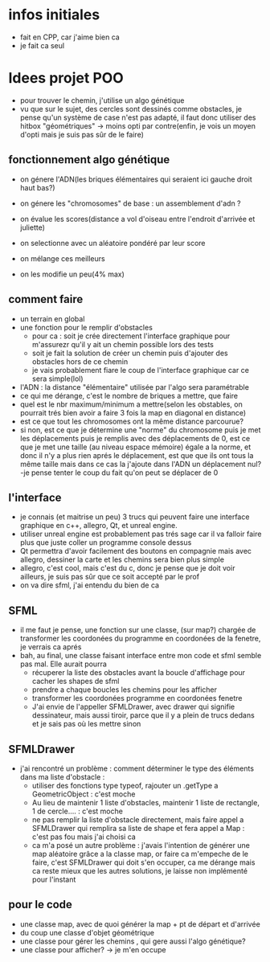 # infos initiales
- fait en CPP, car j'aime bien ca
- je fait ca seul


# Idees projet POO
- pour trouver le chemin, j'utilise un algo génétique
- vu que sur le sujet, des cercles sont dessinés comme obstacles, je pense qu'un système de case n'est pas adapté, il faut donc utiliser des hitbox "géométriques" -> moins opti par contre(enfin, je vois un moyen d'opti mais je suis pas sûr de le faire)

## fonctionnement algo génétique
- on génere l'ADN(les briques élémentaires qui seraient ici gauche droit haut bas?)
- on génere les "chromosomes" de base : un assemblement d'adn ?



- on évalue les scores(distance a vol d'oiseau entre l'endroit d'arrivée et juliette)
- on selectionne avec un aléatoire pondéré par leur score
- on mélange ces meilleurs
- on les modifie un peu(4% max)

## comment faire
 - un terrain en global
 - une fonction pour le remplir d'obstacles
    - pour ca : soit je crée directement l'interface graphique pour m'assurezr qu'il y ait un chemin possible lors des tests
    - soit je fait la solution de créer un chemin puis d'ajouter des obstacles hors de ce chemin
    - je vais probablement fiare le coup de l'interface graphique car ce sera simple(lol)
 - l'ADN : la distance "élémentaire" utilisée par l'algo sera paramétrable
 - ce qui me dérange, c'est le nombre de briques a mettre, que faire
  - quel est le nbr maximum/minimum a mettre(selon les obstables, on pourrait trés bien avoir a faire 3 fois la map en diagonal en distance)
  - est ce que tout les chromosomes ont la même distance parcourue?
  - si non, est ce que je détermine une "norme" du chromosome puis je met les déplacements puis je remplis avec des déplacements de 0, est ce que je met une taille (au niveau espace mémoire) égale a la norme, et donc il n'y a plus rien aprés le déplacement, est que que ils ont tous la même taille mais dans ce cas la j'ajoute dans l'ADN un déplacement nul?
  -je pense tenter le coup du fait qu'on peut se déplacer de 0

## l'interface 
- je connais (et maitrise un peu) 3 trucs qui peuvent faire une interface graphique en c++, allegro, Qt, et unreal engine.
- utiliser unreal engine est probablement pas trés sage car il va falloir faire plus que juste coller un programme console dessus
- Qt permettra d'avoir facilement des boutons en compagnie mais avec allegro, dessiner la carte et les chemins sera bien plus simple
- allegro, c'est cool, mais c'est du c, donc je pense que je doit voir ailleurs, je suis pas sûr que ce soit accepté par le prof
- on va dire sfml, j'ai entendu du bien de ca

## SFML
   - il me faut je pense, une fonction sur une classe, (sur map?) chargée de transformer les coordonées du programme en coordonées de la fenetre, je verrais ca aprés
   - bah, au final, une classe faisant interface entre mon code et sfml semble pas mal. Elle aurait pourra
      - récuperer la liste des obstacles avant la boucle d'affichage pour cacher les shapes de sfml
      - prendre a chaque boucles les chemins pour les afficher
      - transformer les coordonées programme en coordonées fenetre
      - J'ai envie de l'appeller SFMLDrawer, avec drawer qui signifie dessinateur, mais aussi tiroir, parce que il y a plein de trucs dedans et je sais pas où les mettre sinon

## SFMLDrawer 
   - j'ai rencontré un problème : comment déterminer le type des éléments dans ma liste d'obstacle : 
      - utiliser des fonctions type typeof, rajouter un .getType a GeometricObject : c'est moche
      - Au lieu de maintenir 1 liste d'obstacles, maintenir 1 liste de rectangle, 1 de cercle.... : c'est moche
      - ne pas remplir la liste d'obstacle directement, mais faire appel a SFMLDrawer qui remplira sa liste de shape et fera appel a Map : c'est pas fou mais j'ai choisi ca
      - ca m'a posé un autre problème : j'avais l'intention de générer une map aléatoire grâce a la classe map, or faire ca m'empeche de le faire, c'est SFMLDrawer qui doit s'en occuper, ca me dérange mais ca reste mieux que les autres solutions, je laisse non implémenté pour l'instant




## pour le code
 - une classe map, avec de quoi générer la map + pt de départ et d'arrivée
 - du coup une classe d'objet géométrique
 - une classe pour gérer les chemins , qui gere aussi l'algo génétique? 
 - une classe pour afficher? -> je m'en occupe
 